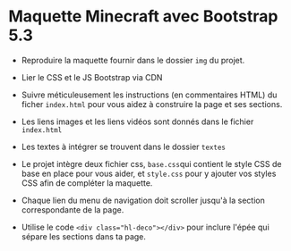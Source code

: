 # Maquette  Minecraft avec Bootstrap 5.3

- Reproduire la maquette fournir dans le dossier `img` du projet.

- Lier le CSS et le JS Bootstrap via CDN

- Suivre méticuleusement les instructions (en commentaires HTML) du ficher `index.html` pour vous aidez à construire la page et ses sections.

- Les liens images et les liens vidéos sont donnés dans le fichier `index.html`

- Les textes à intégrer se trouvent dans le dossier `textes`

- Le projet intègre deux fichier css, `base.css`qui contient le style CSS de base en place pour vous aider, et `style.css` pour y ajouter vos styles CSS afin de compléter la maquette.

- Chaque lien du menu de navigation doit scroller jusqu'à la section correspondante de la page.

- Utilise le code `<div class="hl-deco"></div>` pour inclure l'épée qui sépare les sections dans ta page.
